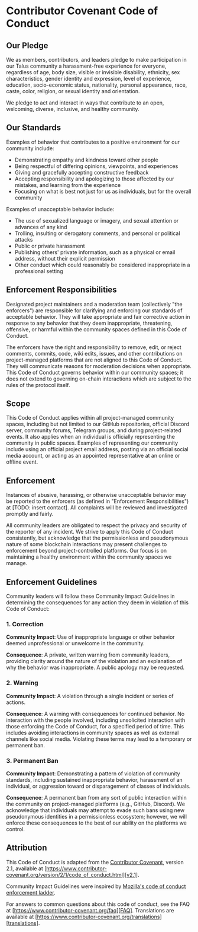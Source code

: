 # Contributor Covenant Code of Conduct

## Our Pledge

We as members, contributors, and leaders pledge to make participation in our Talus
community a harassment-free experience for everyone, regardless of age, body
size, visible or invisible disability, ethnicity, sex characteristics, gender
identity and expression, level of experience, education, socio-economic status,
nationality, personal appearance, race, caste, color, religion, or sexual
identity and orientation.

We pledge to act and interact in ways that contribute to an open, welcoming,
diverse, inclusive, and healthy community.

## Our Standards

Examples of behavior that contributes to a positive environment for our
community include:

* Demonstrating empathy and kindness toward other people
* Being respectful of differing opinions, viewpoints, and experiences
* Giving and gracefully accepting constructive feedback
* Accepting responsibility and apologizing to those affected by our mistakes,
  and learning from the experience
* Focusing on what is best not just for us as individuals, but for the overall
  community

Examples of unacceptable behavior include:

* The use of sexualized language or imagery, and sexual attention or advances of
  any kind
* Trolling, insulting or derogatory comments, and personal or political attacks
* Public or private harassment
* Publishing others' private information, such as a physical or email address,
  without their explicit permission
* Other conduct which could reasonably be considered inappropriate in a
  professional setting

## Enforcement Responsibilities

Designated project maintainers and a moderation team (collectively "the enforcers") are responsible for clarifying and enforcing our standards of acceptable behavior. They will take appropriate and fair corrective action in response to any behavior that they deem inappropriate, threatening, offensive, or harmful within the community spaces defined in this Code of Conduct.

The enforcers have the right and responsibility to remove, edit, or reject comments, commits, code, wiki edits, issues, and other contributions on project-managed platforms that are not aligned to this Code of Conduct. They will communicate reasons for moderation decisions when appropriate. This Code of Conduct governs behavior within our community spaces; it does not extend to governing on-chain interactions which are subject to the rules of the protocol itself.

## Scope

This Code of Conduct applies within all project-managed community spaces, including but not limited to our GitHub repositories, official Discord server, community forums, Telegram groups, and during project-related events. It also applies when an individual is officially representing the community in public spaces. Examples of representing our community include using an official project email address, posting via an official social media account, or acting as an appointed representative at an online or offline event.

## Enforcement

Instances of abusive, harassing, or otherwise unacceptable behavior may be
reported to the enforcers (as defined in "Enforcement Responsibilities") at
[TODO: insert contact].
All complaints will be reviewed and investigated promptly and fairly.

All community leaders are obligated to respect the privacy and security of the
reporter of any incident. We strive to apply this Code of Conduct consistently, but acknowledge that the permissionless and pseudonymous nature of some blockchain interactions may present challenges to enforcement beyond project-controlled platforms. Our focus is on maintaining a healthy environment within the community spaces we manage.

## Enforcement Guidelines

Community leaders will follow these Community Impact Guidelines in determining
the consequences for any action they deem in violation of this Code of Conduct:

### 1. Correction

**Community Impact**: Use of inappropriate language or other behavior deemed
unprofessional or unwelcome in the community.

**Consequence**: A private, written warning from community leaders, providing
clarity around the nature of the violation and an explanation of why the
behavior was inappropriate. A public apology may be requested.

### 2. Warning

**Community Impact**: A violation through a single incident or series of
actions.

**Consequence**: A warning with consequences for continued behavior. No
interaction with the people involved, including unsolicited interaction with
those enforcing the Code of Conduct, for a specified period of time. This
includes avoiding interactions in community spaces as well as external channels
like social media. Violating these terms may lead to a temporary or permanent
ban.

### 3. Permanent Ban

**Community Impact**: Demonstrating a pattern of violation of community
standards, including sustained inappropriate behavior, harassment of an
individual, or aggression toward or disparagement of classes of individuals.

**Consequence**: A permanent ban from any sort of public interaction within the
community on project-managed platforms (e.g., GitHub, Discord). We acknowledge that individuals may attempt to evade such bans using new pseudonymous identities in a permissionless ecosystem; however, we will enforce these consequences to the best of our ability on the platforms we control.

## Attribution

This Code of Conduct is adapted from the [Contributor Covenant][homepage],
version 2.1, available at
[https://www.contributor-covenant.org/version/2/1/code_of_conduct.html][v2.1].

Community Impact Guidelines were inspired by
[Mozilla's code of conduct enforcement ladder][Mozilla CoC].

For answers to common questions about this code of conduct, see the FAQ at
[https://www.contributor-covenant.org/faq][FAQ]. Translations are available at
[https://www.contributor-covenant.org/translations][translations].

[homepage]: https://www.contributor-covenant.org
[v2.1]: https://www.contributor-covenant.org/version/2/1/code_of_conduct.html
[Mozilla CoC]: https://github.com/mozilla/diversity
[FAQ]: https://www.contributor-covenant.org/faq
[translations]: https://www.contributor-covenant.org/translations
